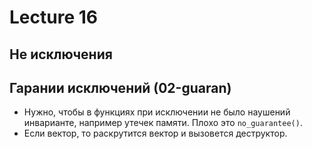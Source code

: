# Lecture 16
## Не исключения
## Гарании исключений (02-guaran)
- Нужно, чтобы в функциях при исключении не было наушений инварианте, например утечек памяти. Плохо это `no_guarantee()`.
- Если вектор, то раскрутится вектор и вызовется деструктор.
